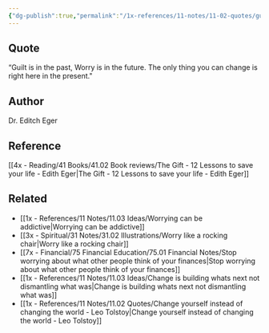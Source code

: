 ```yaml
---
{"dg-publish":true,"permalink":"/1x-references/11-notes/11-02-quotes/guilt-is-in-the-past-worry-is-in-the-future-the-only-thing-you-can-change-is-right-here-in-the-present-dr-edith-eger/","title":"Guilt is in the past, worry is in the future. The only thing you can change is right here in the present - Dr Edith Eger","noteIcon":""}
---
```



## Quote
“Guilt is in the past, Worry is in the future. The only thing you can change is right here in the present."

## Author
Dr. Editch Eger

## Reference
[[4x - Reading/41 Books/41.02 Book reviews/The Gift - 12 Lessons to save your life - Edith Eger\|The Gift - 12 Lessons to save your life - Edith Eger]]

## Related
- [[1x - References/11 Notes/11.03 Ideas/Worrying can be addictive\|Worrying can be addictive]]
- [[3x - Spiritual/31 Notes/31.02 Illustrations/Worry like a rocking chair\|Worry like a rocking chair]]
- [[7x - Financial/75 Financial Education/75.01 Financial Notes/Stop worrying about what other people think of your finances\|Stop worrying about what other people think of your finances]]
- [[1x - References/11 Notes/11.03 Ideas/Change is building whats next not dismantling what was\|Change is building whats next not dismantling what was]]
- [[1x - References/11 Notes/11.02 Quotes/Change yourself instead of changing the world - Leo Tolstoy\|Change yourself instead of changing the world - Leo Tolstoy]]